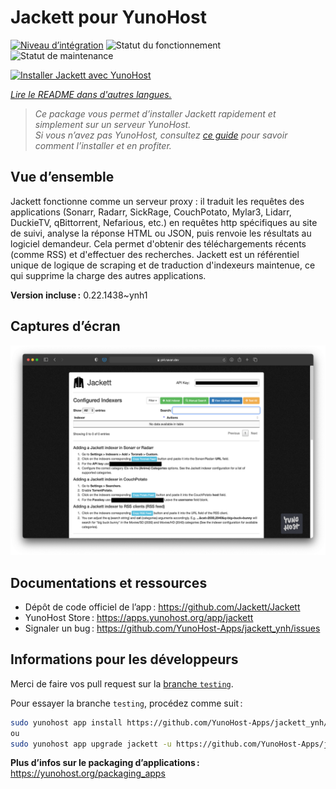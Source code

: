 <!--
Nota bene : ce README est automatiquement généré par <https://github.com/YunoHost/apps/tree/master/tools/readme_generator>
Il NE doit PAS être modifié à la main.
-->

# Jackett pour YunoHost

[![Niveau d’intégration](https://apps.yunohost.org/badge/integration/jackett)](https://ci-apps.yunohost.org/ci/apps/jackett/)
![Statut du fonctionnement](https://apps.yunohost.org/badge/state/jackett)
![Statut de maintenance](https://apps.yunohost.org/badge/maintained/jackett)

[![Installer Jackett avec YunoHost](https://install-app.yunohost.org/install-with-yunohost.svg)](https://install-app.yunohost.org/?app=jackett)

*[Lire le README dans d'autres langues.](./ALL_README.md)*

> *Ce package vous permet d’installer Jackett rapidement et simplement sur un serveur YunoHost.*  
> *Si vous n’avez pas YunoHost, consultez [ce guide](https://yunohost.org/install) pour savoir comment l’installer et en profiter.*

## Vue d’ensemble

Jackett fonctionne comme un serveur proxy : il traduit les requêtes des applications (Sonarr, Radarr, SickRage, CouchPotato, Mylar3, Lidarr, DuckieTV, qBittorrent, Nefarious, etc.) en requêtes http spécifiques au site de suivi, analyse la réponse HTML ou JSON, puis renvoie les résultats au logiciel demandeur. Cela permet d'obtenir des téléchargements récents (comme RSS) et d'effectuer des recherches. Jackett est un référentiel unique de logique de scraping et de traduction d'indexeurs maintenue, ce qui supprime la charge des autres applications.

**Version incluse :** 0.22.1438~ynh1

## Captures d’écran

![Capture d’écran de Jackett](./doc/screenshots/demo.png)

## Documentations et ressources

- Dépôt de code officiel de l’app : <https://github.com/Jackett/Jackett>
- YunoHost Store : <https://apps.yunohost.org/app/jackett>
- Signaler un bug : <https://github.com/YunoHost-Apps/jackett_ynh/issues>

## Informations pour les développeurs

Merci de faire vos pull request sur la [branche `testing`](https://github.com/YunoHost-Apps/jackett_ynh/tree/testing).

Pour essayer la branche `testing`, procédez comme suit :

```bash
sudo yunohost app install https://github.com/YunoHost-Apps/jackett_ynh/tree/testing --debug
ou
sudo yunohost app upgrade jackett -u https://github.com/YunoHost-Apps/jackett_ynh/tree/testing --debug
```

**Plus d’infos sur le packaging d’applications :** <https://yunohost.org/packaging_apps>
